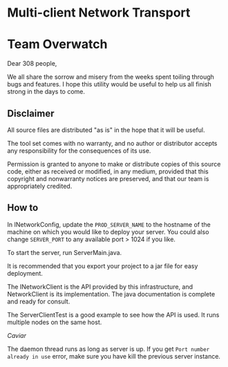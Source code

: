 # Multi-client Network Transport
# Team Overwatch

Dear 308 people,

We all share the sorrow and misery from the weeks spent toiling through bugs and features. I hope this utility would be useful to help us all finish strong in the days to come. 

## Disclaimer

All source files are distributed "as is" in the hope that it will be useful.

The tool set comes with no warranty, and no author or distributor accepts any responsibility for the consequences of its use. 

Permission is granted to anyone to make or distribute copies of this source code, either as received or modified, in any medium, provided that this copyright and nonwarranty notices are preserved, and that our team is appropriately credited. 

## How to

In INetworkConfig, update the `PROD_SERVER_NAME` to the hostname of the machine on which you would like to deploy your server. You could also change `SERVER_PORT` to any available port > 1024 if you like. 

To start the server, run ServerMain.java.

It is recommended that you export your project to a jar file for easy deployment. 

The INetworkClient is the API provided by this infrastructure, and NetworkClient is its implementation. The java documentation is complete and ready for consult. 

The ServerClientTest is a good example to see how the API is used. It runs multiple nodes on the same host.

*Caviar* 

The daemon thread runs as long as server is up. If you get `Port number already in use` error, make sure you have kill the previous server instance. 
